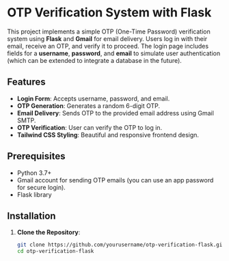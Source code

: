 # OTP Verification System with Flask

This project implements a simple OTP (One-Time Password) verification system using **Flask** and **Gmail** for email delivery. Users log in with their email, receive an OTP, and verify it to proceed. The login page includes fields for a **username**, **password**, and **email** to simulate user authentication (which can be extended to integrate a database in the future).

## Features

- **Login Form**: Accepts username, password, and email.
- **OTP Generation**: Generates a random 6-digit OTP.
- **Email Delivery**: Sends OTP to the provided email address using Gmail SMTP.
- **OTP Verification**: User can verify the OTP to log in.
- **Tailwind CSS Styling**: Beautiful and responsive frontend design.

## Prerequisites

- Python 3.7+ 
- Gmail account for sending OTP emails (you can use an app password for secure login).
- Flask library

## Installation

1. **Clone the Repository**:

   ```bash
   git clone https://github.com/yourusername/otp-verification-flask.git
   cd otp-verification-flask
